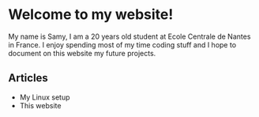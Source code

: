 # Welcome to my website!   

My name is Samy, I am a 20 years old student at Ecole Centrale de Nantes in France.
I enjoy spending most of my time coding stuff and I hope to document on this website 
my future projects.

## Articles
* My Linux setup 
* This website 
